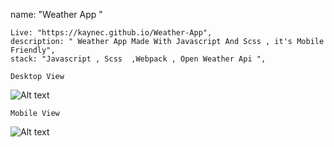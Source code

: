 name: "Weather App "


    Live: "https://kaynec.github.io/Weather-App",
    description: " Weather App Made With Javascript And Scss , it's Mobile Friendly",
    stack: "Javascript , Scss  ,Webpack , Open Weather Api ",
    
    Desktop View 
 
  ![Alt text](https://i.ibb.co/jJpcd93/1.jpg "Optional title")
 
    Mobile View
  ![Alt text](https://i.ibb.co/hVxcMbm/2.jpg "Optional title")

